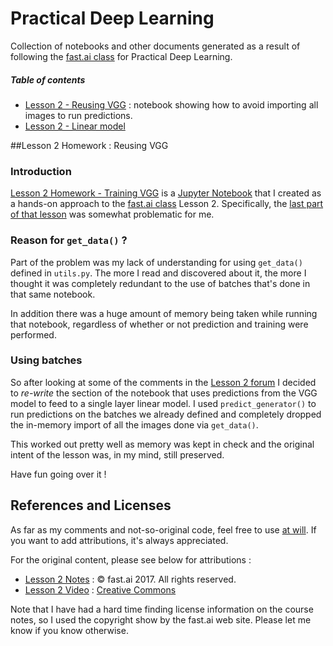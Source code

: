 # Practical Deep Learning

Collection of notebooks and other documents generated as a result of following the [fast.ai class](http://course.fast.ai) for Practical Deep Learning.

##### Table of contents

* [Lesson 2 - Reusing VGG](#lesson2-reusingvgg) : notebook showing how to avoid importing all images to run predictions.
* [Lesson 2 - Linear model]()

<a name="lesson2-reusingvgg"/>
##Lesson 2 Homework : Reusing VGG

### Introduction

[Lesson 2 Homework - Training VGG](Lesson2/Lesson%202%20-%20Training%20VGG.ipynb) is a [Jupyter Notebook](https://jupyter.org) that I created as a hands-on approach to the [fast.ai class](http://course.fast.ai) Lesson 2.  Specifically, the [last part of that lesson](https://youtu.be/e3aM6XTekJc?t=1h29m41s) was somewhat problematic for me.

### Reason for `get_data()` ?

Part of the problem was my lack of understanding for using `get_data()` defined in `utils.py`. The more I read and discovered about it, the more I thought it was completely redundant to the use of batches that's done in that same notebook.

In addition there was a huge amount of memory being taken while running that notebook, regardless of whether or not prediction and training were performed.

### Using batches

So after looking at some of the comments in the [Lesson 2 forum](http://forums.fast.ai/t/lesson-2-discussion/161) I decided to *re-write* the section of the notebook that uses predictions from the VGG model to feed to a single layer linear model. I used `predict_generator()` to run predictions on the batches we already defined and completely dropped the in-memory import of all the images done via `get_data()`.

This worked out pretty well as memory was kept in check and the original intent of the lesson was, in my mind, still preserved.

Have fun going over it ! 

## References and Licenses

As far as my comments and not-so-original code, feel free to use [at will](COPYING.WTFPL). If you want to add attributions, it's always appreciated.

For the original content, please see below for attributions :

* [Lesson 2 Notes](http://wiki.fast.ai/index.php/Lesson_2_Notes) : © fast.ai 2017. All rights reserved.
* [Lesson 2 Video](https://youtu.be/e3aM6XTekJc) : [Creative Commons](https://creativecommons.org/)

Note that I have had a hard time finding license information on the course notes, so I used the copyright show by the fast.ai web site. Please let me know if you know otherwise.
